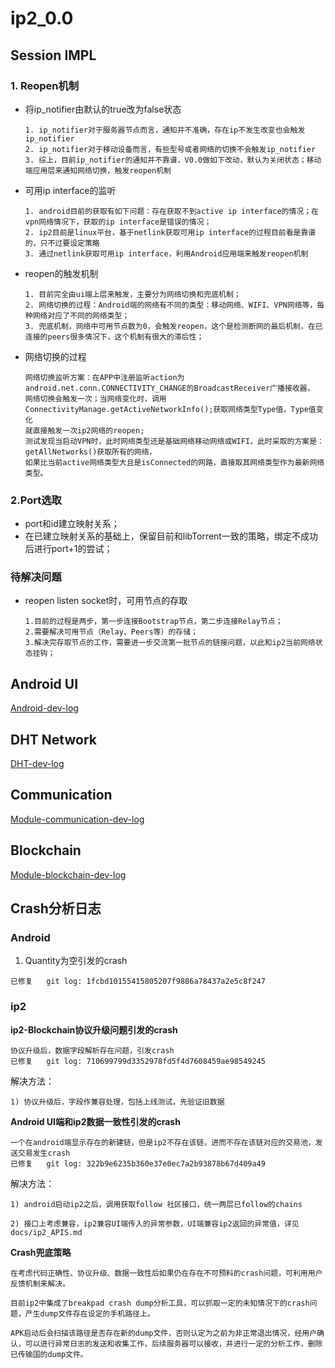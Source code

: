 # ip2_0.0

## Session IMPL

### 1. Reopen机制
- 将ip_notifier由默认的true改为false状态
    ```
	1. ip_notifier对于服务器节点而言，通知并不准确，存在ip不发生改变也会触发ip_notifier
	2. ip_notifier对于移动设备而言，有些型号或者网络的切换不会触发ip_notifier
	3. 综上，目前ip_notifier的通知并不靠谱，V0.0做如下改动，默认为关闭状态；移动端应用层来通知网络切换，触发reopen机制
    ```
- 可用ip interface的监听
	```
	1. android目前的获取有如下问题：存在获取不到active ip interface的情况；在vpn网络情况下，获取的ip interface是错误的情况；
	2. ip2目前是linux平台，基于netlink获取可用ip interface的过程目前看是靠谱的，只不过要设定策略
	3. 通过netlink获取可用ip interface，利用Android应用端来触发reopen机制

	```
- reopen的触发机制
  ```
  1. 目前完全由ui端上层来触发，主要分为网络切换和兜底机制；
  2. 网络切换的过程：Android端的网络有不同的类型：移动网络、WIFI、VPN网络等，每种网络对应了不同的网络类型；
  3. 兜底机制，网络中可用节点数为0，会触发reopen，这个是检测断网的最后机制，在已连接的peers很多情况下，这个机制有很大的滞后性；
  ```
- 网络切换的过程 

	```
 	网络切换监听方案：在APP中注册监听action为android.net.conn.CONNECTIVITY_CHANGE的BroadcastReceiver广播接收器，
    网络切换会触发一次；当网络变化时，调用ConnectivityManage.getActiveNetworkInfo();获取网络类型Type值，Type值变化
    就直接触发一次ip2网络的reopen; 
    测试发现当启动VPN时，此时网络类型还是基础网络移动网络或WIFI，此时采取的方案是：getAllNetworks()获取所有的网络，
    如果比当前active网络类型大且是isConnected的网路，直接取其网络类型作为最新网络类型。
    ```
 	   
### 2.Port选取
- port和id建立映射关系；
- 在已建立映射关系的基础上，保留目前和libTorrent一致的策略，绑定不成功后进行port+1的尝试；

### 待解决问题
- reopen listen socket时，可用节点的存取
	```
    1.目前的过程是两步，第一步连接Bootstrap节点，第二步连接Relay节点；
    2.需要解决可用节点（Relay、Peers等）的存储；
    3.解决完存取节点的工作，需要进一步交流第一批节点的链接问题，以此和ip2当前网络状态挂钩；
    ```
    
## Android UI

[Android-dev-log](https://github.com/Tau-Coin/ip2/blob/master/docs/dev_log/android.md)
## DHT Network
[DHT-dev-log](https://github.com/Tau-Coin/ip2/blob/master/docs/dev_log/DHT.md)
## Communication
[Module-communication-dev-log](https://github.com/Tau-Coin/ip2/blob/master/docs/dev_log/communication.md)
## Blockchain
[Module-blockchain-dev-log](https://github.com/Tau-Coin/ip2/blob/master/docs/dev_log/blockchain.md)


## Crash分析日志
### Android
1. Quantity为空引发的crash

```
已修复   git log: 1fcbd10155415805207f9886a78437a2e5c8f247
```
### ip2
<b>ip2-Blockchain协议升级问题引发的crash</b>

```
协议升级后，数据字段解析存在问题，引发crash
已修复   git log: 710699799d3352978fd5f4d7608459ae98549245
```
解决方法：
```
1) 协议升级后，字段作兼容处理，包括上线测试，先验证旧数据
```

<b>Android UI端和ip2数据一致性引发的crash</b>

```
一个在android端显示存在的新建链，但是ip2不存在该链，进而不存在该链对应的交易池，发送交易发生crash
已修复   git log: 322b9e6235b360e37e0ec7a2b93878b67d409a49
```
解决方法：
```
1) android启动ip2之后，调用获取follow 社区接口，统一两层已follow的chains

2) 接口上考虑兼容，ip2兼容UI端传入的异常参数，UI端兼容ip2返回的异常值，详见docs/ip2_APIS.md
```

 <b>Crash兜底策略</b>
 ```
 在考虑代码正确性、协议升级、数据一致性后如果仍在存在不可预料的crash问题，可利用用户反馈机制来解决。
 
 目前ip2中集成了breakpad crash dump分析工具，可以抓取一定的未知情况下的crash问题，产生dump文件存在设定的手机路径上。
 
 APK启动后会扫描该路径是否存在新的dump文件，否则认定为之前为非正常退出情况，经用户确认，可以进行异常日志的发送和收集工作，后续服务器可以接收，并进行一定的分析工作，删除已传输国的dump文件。
 ```